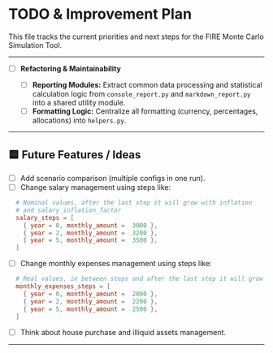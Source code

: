 # TODO & Improvement Plan

This file tracks the current priorities and next steps for the FIRE Monte Carlo Simulation Tool.

---

- [ ] **Refactoring & Maintainability**

  - [ ] **Reporting Modules:** Extract common data processing and statistical calculation logic from
        `console_report.py` and `markdown_report.py` into a shared utility module.
  - [ ] **Formatting Logic:** Centralize all formatting (currency, percentages, allocations) into
        `helpers.py`.

---

## 🟦 Future Features / Ideas

- [ ] Add scenario comparison (multiple configs in one run).
- [ ] Change salary management using steps like:

```toml
  # Nominal values, after the last step it will grow with inflation
  # and salary_inflation_factor
  salary_steps = [
    { year = 0, monthly_amount =  3000 },
    { year = 2, monthly_amount =  3200 },
    { year = 5, monthly_amount =  3500 },
  ]
```

- [ ] Change monthly expenses management using steps like:

```toml
  # Real values, in between steps and after the last step it will grow with inflation
  monthly_expenses_steps = [
    { year = 0, monthly_amount =  2000 },
    { year = 2, monthly_amount =  2200 },
    { year = 5, monthly_amount =  2500 },
  ]
```

- [ ] Think about house purchase and illiquid assets management.

---
